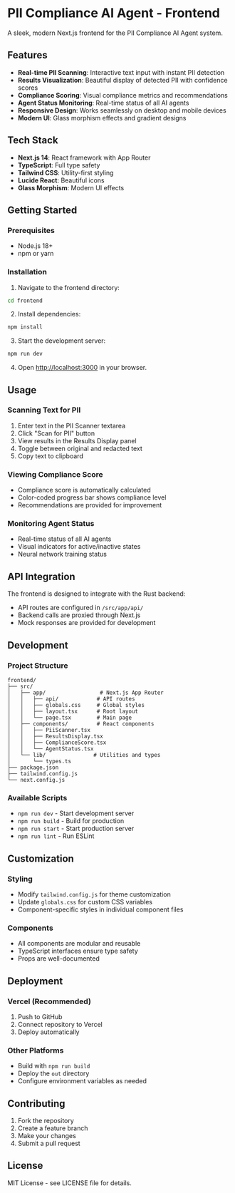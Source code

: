 # PII Compliance AI Agent - Frontend

A sleek, modern Next.js frontend for the PII Compliance AI Agent system.

## Features

- **Real-time PII Scanning**: Interactive text input with instant PII detection
- **Results Visualization**: Beautiful display of detected PII with confidence scores
- **Compliance Scoring**: Visual compliance metrics and recommendations
- **Agent Status Monitoring**: Real-time status of all AI agents
- **Responsive Design**: Works seamlessly on desktop and mobile devices
- **Modern UI**: Glass morphism effects and gradient designs

## Tech Stack

- **Next.js 14**: React framework with App Router
- **TypeScript**: Full type safety
- **Tailwind CSS**: Utility-first styling
- **Lucide React**: Beautiful icons
- **Glass Morphism**: Modern UI effects

## Getting Started

### Prerequisites

- Node.js 18+ 
- npm or yarn

### Installation

1. Navigate to the frontend directory:
```bash
cd frontend
```

2. Install dependencies:
```bash
npm install
```

3. Start the development server:
```bash
npm run dev
```

4. Open [http://localhost:3000](http://localhost:3000) in your browser.

## Usage

### Scanning Text for PII

1. Enter text in the PII Scanner textarea
2. Click "Scan for PII" button
3. View results in the Results Display panel
4. Toggle between original and redacted text
5. Copy text to clipboard

### Viewing Compliance Score

- Compliance score is automatically calculated
- Color-coded progress bar shows compliance level
- Recommendations are provided for improvement

### Monitoring Agent Status

- Real-time status of all AI agents
- Visual indicators for active/inactive states
- Neural network training status

## API Integration

The frontend is designed to integrate with the Rust backend:

- API routes are configured in `/src/app/api/`
- Backend calls are proxied through Next.js
- Mock responses are provided for development

## Development

### Project Structure

```
frontend/
├── src/
│   ├── app/                 # Next.js App Router
│   │   ├── api/            # API routes
│   │   ├── globals.css     # Global styles
│   │   ├── layout.tsx      # Root layout
│   │   └── page.tsx        # Main page
│   ├── components/         # React components
│   │   ├── PiiScanner.tsx
│   │   ├── ResultsDisplay.tsx
│   │   ├── ComplianceScore.tsx
│   │   └── AgentStatus.tsx
│   └── lib/               # Utilities and types
│       └── types.ts
├── package.json
├── tailwind.config.js
└── next.config.js
```

### Available Scripts

- `npm run dev` - Start development server
- `npm run build` - Build for production
- `npm run start` - Start production server
- `npm run lint` - Run ESLint

## Customization

### Styling

- Modify `tailwind.config.js` for theme customization
- Update `globals.css` for custom CSS variables
- Component-specific styles in individual component files

### Components

- All components are modular and reusable
- TypeScript interfaces ensure type safety
- Props are well-documented

## Deployment

### Vercel (Recommended)

1. Push to GitHub
2. Connect repository to Vercel
3. Deploy automatically

### Other Platforms

- Build with `npm run build`
- Deploy the `out` directory
- Configure environment variables as needed

## Contributing

1. Fork the repository
2. Create a feature branch
3. Make your changes
4. Submit a pull request

## License

MIT License - see LICENSE file for details. 